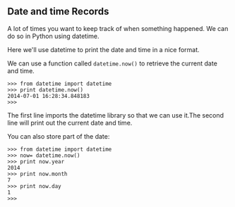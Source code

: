 ## Date and time Records

A lot of times you want to keep track of when something happened. We can do so in Python using datetime.

Here we'll use datetime to print the date and time in a nice format.

We can use a function called `datetime.now()` to retrieve the current date and time.

```
>>> from datetime import datetime
>>> print datetime.now()
2014-07-01 16:28:34.848183
>>>
```
The first line imports the datetime library so that we can use it.The second line will print out the current date and time.

You can also store part of the date:
```
>>> from datetime import datetime
>>> now= datetime.now()
>>> print now.year
2014
>>> print now.month
7
>>> print now.day
1
>>>
```

